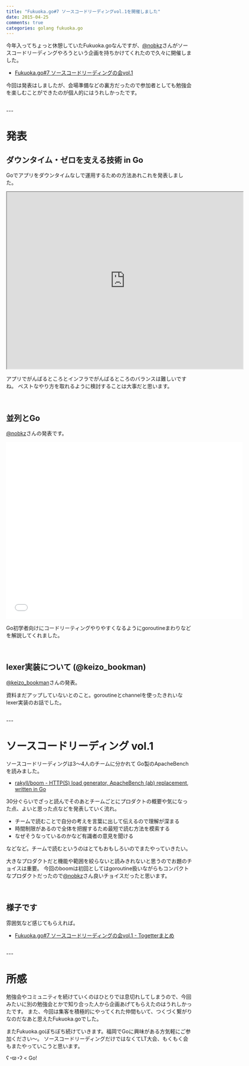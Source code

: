 ```yaml
---
title: "Fukuoka.go#7 ソースコードリーディングvol.1を開催しました"
date: 2015-04-25
comments: true
categories: golang fukuoka.go
---
```


今年入ってちょっと休憩していたFukuoka.goなんですが、[@nobkz](https://twitter.com/nobkz)さんがソースコードリーディングやろうという企画を持ちかけてくれたので久々に開催しました。

- [Fukuoka.go#7 ソースコードリーディングの会vol.1](https://fukuokago.doorkeeper.jp/events/23212)

今回は発表はしましたが、会場準備などの裏方だったので参加者としても勉強会を楽しむことができたのが個人的にはうれしかったです。

<br />
---

# 発表

## ダウンタイム・ゼロを支える技術 in Go

Goでアプリをダウンタイムなしで運用するための方法あれこれを発表しました。

<iframe src="http://www.storyboards.jp/widget/7xay4r" width="640" height="480"></iframe>

アプリでがんばるところとインフラでがんばるところのバランスは難しいですね。
ベストなやり方を取れるように検討することは大事だと思います。

<br />

## 並列とGo

[@nobkz](https://twitter.com/nobkz)さんの発表です。

<iframe src="//slides.com/nobukazuhanada/go/embed" width="640" height="480" scrolling="no" frameborder="0" webkitallowfullscreen mozallowfullscreen allowfullscreen></iframe>

Go初学者向けにコードリーティングやりやすくなるようにgoroutineまわりなどを解説してくれました。

<br />

## lexer実装について (@keizo\_bookman)

[@keizo\_bookman](https://twitter.com/keizo_bookman)さんの発表。

資料まだアップしていないとのこと。goroutineとchannelを使ったきれいなlexer実装のお話でした。

<br />
---

# ソースコードリーディング vol.1

ソースコードリーディングは3〜4人のチームに分かれて Go製のApacheBenchを読みました。

- [rakyll/boom - HTTP(S) load generator, ApacheBench (ab) replacement, written in Go](https://github.com/rakyll/boom)

30分ぐらいでざっと読んでそのあとチームごとにプロダクトの概要や気になった点、よいと思った点などを発表していく流れ。

- チームで読むことで自分の考えを言葉に出して伝えるので理解が深まる
- 時間制限があるので全体を把握するため最短で読む方法を模索する
- なぜそうなっているのかなど有識者の意見を聞ける

などなど。チームで読むというのはとてもおもしろいのでまたやっていきたい。

大きなプロダクトだと機能や範囲を絞らないと読みきれないと思うのでお題のチョイスは重要。
今回のboomは初回としてはgoroutine扱いながらもコンパクトなプロダクトだったので[@nobkz](https://twitter.com/nobkz)さん良いチョイスだったと思います。

<br />

## 様子です

雰囲気など感じてもらえれば。

- [Fukuoka.go#7 ソースコードリーディングの会vol.1 - Togetterまとめ](http://togetter.com/li/812438)

<br />
---

# 所感

勉強会やコミュニティを続けていくのはひとりでは息切れしてしまうので、今回みたいに別の勉強会とかで知り合った人から企画あげてもらえたのはうれしかったです。
また、今回は集客を積極的にやってくれた仲間もいて、つくづく繋がりなのだなあと思えたFukuoka.goでした。

またFukuoka.goぼちぼち続けていきます。福岡でGoに興味がある方気軽にご参加ください〜。
ソースコードリーディングだけではなくてLT大会、もくもく会もまたやっていこうと思います。

ʕ◔ϖ◔ʔ < Go!

